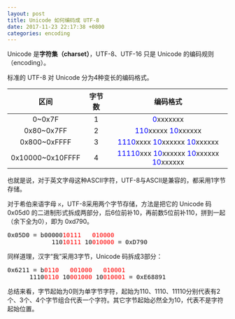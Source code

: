 ```yaml
---
layout: post
title: Unicode 如何编码成 UTF-8
date: 2017-11-23 22:17:38 +0800
categories: encoding
---
```


Unicode 是**字符集（charset）**，UTF-8、UTF-16 只是 Unicode 的编码规则（encoding）。

标准的 UTF-8 对 Unicode 分为4种变长的编码格式。

|区间|字节数|编码格式|
|:---:|:---:|:---:|
|0~0x7F|1|<font color="blue">0</font>xxxxxxx|
|0x80~0x7FF|2|<font color="blue">110</font>xxxxx <font color="blue">10</font>xxxxxx|
|0x800~0xFFFF|3|<font color="blue">1110</font>xxxx <font color="blue">10</font>xxxxxx <font color="blue">10</font>xxxxxx|
|0x10000~0x10FFFF|4|<font color="blue">11110</font>xxx <font color="blue">10</font>xxxxxx <font color="blue">10</font>xxxxxx <font color="blue">10</font>xxxxxx|

也就是说，对于英文字母这种ASCII字符，UTF-8与ASCII是兼容的，都采用1字节存储。

对于希伯来语字母 `א`，UTF-8采用两个字节存储，方法是把它的 Unicode 码 0x05d0 的二进制形式拆成两部分，后6位前补10，再前数5位前补110，拼到一起（余下全为0），即为 0xd790。

<pre>
0x05D0 = b00000<font color="red">10111</font>   <font color="red">010000</font>
            110<font color="red">10111</font> 10<font color="red">010000</font> = 0xD790
</pre>

同样道理，汉字“我”采用3字节，Unicode 码拆成3部分：

<pre>
0x6211 = b<font color="red">0110   001000   010001</font>
      1110<font color="red">0110</font> 10<font color="red">001000</font> 10<font color="red">010001</font> = 0xE68891
</pre>

总结来看，字节起始为0则为单字节字符，起始为110、1110、11110分别代表有2个、3个、4个字节组合代表一个字符。其它字节起始必然全为10，代表不是字符起始位置。